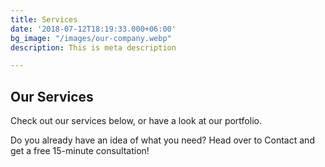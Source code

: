 ```yaml
---
title: Services
date: '2018-07-12T18:19:33.000+06:00'
bg_image: "/images/our-company.webp"
description: This is meta description

---
```

## Our Services

Check out our services below, or have a look at our portfolio.

Do you already have an idea of what you need? Head over to Contact and get a free 15-minute consultation!